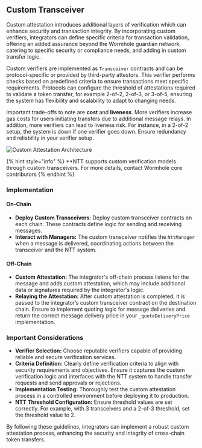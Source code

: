 ## Custom Transceiver

Custom attestation introduces additional layers of verification which can enhance security and transaction integrity. By incorporating custom verifiers, integrators can define specific criteria for transaction validation, offering an added assurance beyond the Wormhole guardian network, catering to specific security or compliance needs, and adding in custom transfer logic.

Custom verifiers are implemented as `Transceiver` contracts and can be protocol-specific or provided by third-party attestors. This verifier performs checks based on predefined criteria to ensure transactions meet specific requirements. Protocols can configure the threshold of attestations required to validate a token transfer, for example 2-of-2, 2-of-3, or 3-of-5, ensuring the system has flexibility and scalability to adapt to changing needs.
    
Important trade-offs to note are **cost** and **liveness**. More verifiers increase gas costs for users initiating transfers due to additional message relays. In addition, more verifiers can lead to liveness risk. For instance, in a 2-of-2 setup, the system is down if one verifier goes down. Ensure redundancy and reliability in your verifier setup.

![Custom Attestation Architecture](https://images.ctfassets.net/n8aw1cra6v98/gR9UaleOCChELDo0qXgSi/8a250958517a7fa253d703141875caee/Graph-1.webp)

{% hint style="info" %} **NTT supports custom verification models through custom transceivers. For more details, contact Wormhole core contributors {% endhint %} 

### Implementation

#### On-Chain
    
*    **Deploy Custom Transceivers**: Deploy custom transceiver contracts on each chain. These contracts define logic for sending and receiving messages.
*    **Interact with Managers:** The custom transceiver notifies the `NttManager` when a message is delivered, coordinating actions between the transceiver and the NTT system.

#### Off-Chain

*    **Custom Attestation:** The integrator's off-chain process listens for the message and adds custom attestation, which may include additional data or signatures required by the integrator's logic.
*    **Relaying the Attestation:** After custom attestation is completed, it is passed to the integrator’s custom transceiver contract on the destination chain. Ensure to implement quoting logic for message deliveries and return the correct message delivery price in your `_quoteDeliveryPrice` implementation.

### Important Considerations

*   **Verifier Selection:** Choose reputable verifiers capable of providing reliable and secure verification services.
*   **Criteria Definition:** Clearly define verification criteria to align with security requirements and objectives. Ensure it captures the custom verification logic and interfaces with the NTT system to handle transfer requests and send approvals or rejections.
*   **Implementation Testing:** Thoroughly test the custom attestation process in a controlled environment before deploying it to production.
*   **NTT Threshold Configuration:** Ensure threshold values are set correctly. For example, with 3 transceivers and a 2-of-3 threshold, set the threshold value to 2.

By following these guidelines, integrators can implement a robust custom attestation process, enhancing the security and integrity of cross-chain token transfers.